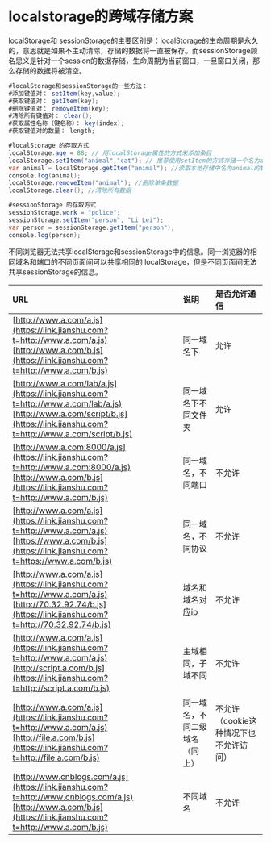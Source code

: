 # localstorage的跨域存储方案

localStorage和 sessionStorage的主要区别是：localStorage的生命周期是永久的，意思就是如果不主动清除，存储的数据将一直被保存。而sessionStorage顾名思义是针对一个session的数据存储，生命周期为当前窗口，一旦窗口关闭，那么存储的数据将被清空。

```csharp
#localStorage和sessionStorage的一些方法：
#添加键值对： setItem(key,value);
#获取键值对： getItem(key);
#删除键值对： removeItem(key);
#清除所有键值对： clear();
#获取属性名称（键名称）： key(index);
#获取键值对的数量： length;

#localStorage 的存取方式
localStorage.age = 88; // 用localStorage属性的方式来添加条目
localStorage.setItem("animal","cat"); // 推荐使用setItem的方式存储一个名为animal，值为cat的数据
var animal = localStorage.getItem("animal"); //读取本地存储中名为animal的数据，并赋值给变量animal
console.log(animal);  
localStorage.removeItem("animal"); //删除单条数据
localStorage.clear(); //清除所有数据

#sessionStorage 的存取方式
sessionStorage.work = "police";
sessionStorage.setItem("person", "Li Lei");
var person = sessionStorage.getItem("person");
console.log(person);
```

不同浏览器无法共享localStorage和sessionStorage中的信息。同一浏览器的相同域名和端口的不同页面间可以共享相同的 localStorage，但是不同页面间无法共享sessionStorage的信息。

| URL                                                          | 说明                           | 是否允许通信                           |
| :----------------------------------------------------------- | :----------------------------- | :------------------------------------- |
| [http://www.a.com/a.js](https://link.jianshu.com?t=http://www.a.com/a.js)   [http://www.a.com/b.js](https://link.jianshu.com?t=http://www.a.com/b.js) | 同一域名下                     | 允许                                   |
| [http://www.a.com/lab/a.js](https://link.jianshu.com?t=http://www.a.com/lab/a.js)   [http://www.a.com/script/b.js](https://link.jianshu.com?t=http://www.a.com/script/b.js) | 同一域名下不同文件夹           | 允许                                   |
| [http://www.a.com:8000/a.js](https://link.jianshu.com?t=http://www.a.com:8000/a.js)   [http://www.a.com/b.js](https://link.jianshu.com?t=http://www.a.com/b.js) | 同一域名，不同端口             | 不允许                                 |
| [http://www.a.com/a.js](https://link.jianshu.com?t=http://www.a.com/a.js)   [https://www.a.com/b.js](https://link.jianshu.com?t=https://www.a.com/b.js) | 同一域名，不同协议             | 不允许                                 |
| [http://www.a.com/a.js](https://link.jianshu.com?t=http://www.a.com/a.js)   [http://70.32.92.74/b.js](https://link.jianshu.com?t=http://70.32.92.74/b.js) | 域名和域名对应ip               | 不允许                                 |
| [http://www.a.com/a.js](https://link.jianshu.com?t=http://www.a.com/a.js)   [http://script.a.com/b.js](https://link.jianshu.com?t=http://script.a.com/b.js) | 主域相同，子域不同             | 不允许                                 |
| [http://www.a.com/a.js](https://link.jianshu.com?t=http://www.a.com/a.js)   [http://file.a.com/b.js](https://link.jianshu.com?t=http://file.a.com/b.js) | 同一域名，不同二级域名（同上） | 不允许（cookie这种情况下也不允许访问） |
| [http://www.cnblogs.com/a.js](https://link.jianshu.com?t=http://www.cnblogs.com/a.js)   [http://www.a.com/b.js](https://link.jianshu.com?t=http://www.a.com/b.js) | 不同域名                       | 不允许                                 |

